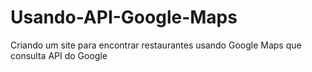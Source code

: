 # Usando-API-Google-Maps
 Criando um site para encontrar restaurantes usando Google Maps que consulta API do Google

